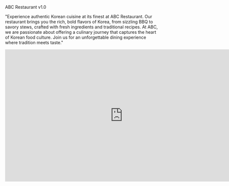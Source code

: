 ABC Restaurant v1.0 

 "Experience authentic Korean cuisine at its finest at ABC Restaurant. Our restaurant brings you the rich, bold flavors of Korea, from sizzling BBQ to savory stews, crafted with fresh ingredients and traditional recipes. At ABC, we are passionate about offering a culinary journey that captures the heart of Korean food culture. Join us for an unforgettable dining experience where tradition meets taste."

 <iframe width="768" height="432" src="https://miro.com/app/live-embed/uXjVKhkCcyg=/?moveToViewport=-897,-290,6117,2939&embedId=793839609105" frameborder="0" scrolling="no" allow="fullscreen; clipboard-read; clipboard-write" allowfullscreen></iframe>